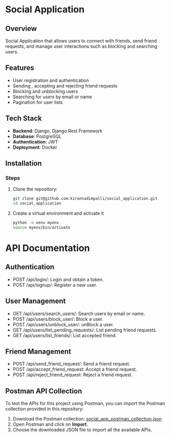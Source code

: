 # Social Application

## Overview
Social Application that allows users to connect with friends, send friend requests, and manage user interactions such as blocking and searching users.

## Features
- User registration and authentication
- Sending , accepting and rejecting friend requests
- Blocking and unblocking users
- Searching for users by email or name
- Pagination for user lists

## Tech Stack
- **Backend**: Django, Django Rest Framework
- **Database**: PostgreSQL
- **Authentication**: JWT
- **Deployment**: Docker

## Installation

### Steps
1. Clone the repository:
   ```bash
   git clone git@github.com:kirannadimpalli/social_application.git
   cd social_application
   ```

2. Create a virtual environment and activate it
    ```bash
    python -m venv myenv
    source myenv/bin/activate
    ```





# API Documentation

## Authentication

- POST /api/login/: Login and obtain a token.
- POST /api/signup/: Register a new user.
## User Management
- GET /api/users/search_users/: Search users by email or name.
- POST /api/users/block_user/: Block a user.
- POST /api/users/unblock_user/: unBlock a user.
- GET /api/users/list_pending_requests/: List pending friend requests.
- GET /api/users/list_friends/: List accepted friend.
## Friend Management
- POST /api/send_friend_request/: Send a friend request.
- POST /api/accept_friend_request: Accept a friend request.
- POST /api/reject_friend_request: Reject a friend request.

## Postman API Collection

To test the APIs for this project using Postman, you can import the Postman collection provided in this repository:

1. Download the Postman collection: [social_app_postman_collection.json](./postman-collection/social_app_postman_collection.json)
2. Open Postman and click on **Import**.
3. Choose the downloaded JSON file to import all the available APIs.

